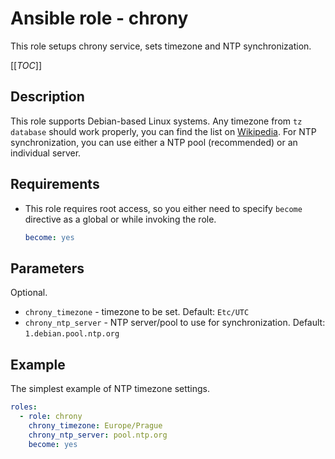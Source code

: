 # Ansible role - chrony
This role setups chrony service, sets timezone and NTP synchronization.

[[_TOC_]]

## Description
This role supports Debian-based Linux systems. Any timezone from `tz database` should work properly, you can find the list on [Wikipedia](https://en.wikipedia.org/wiki/List_of_tz_database_time_zones).
For NTP synchronization, you can use either a NTP pool (recommended) or an individual server.

## Requirements
* This role requires root access, so you either need to specify `become` directive as a global or while invoking the role.

    ```yml
    become: yes
    ```

## Parameters

Optional.

- `chrony_timezone` - timezone to be set. Default: `Etc/UTC`
- `chrony_ntp_server` - NTP server/pool to use for synchronization. Default: `1.debian.pool.ntp.org`

## Example

The simplest example of NTP timezone settings.

```yaml
roles:
  - role: chrony
    chrony_timezone: Europe/Prague
    chrony_ntp_server: pool.ntp.org
    become: yes
```


